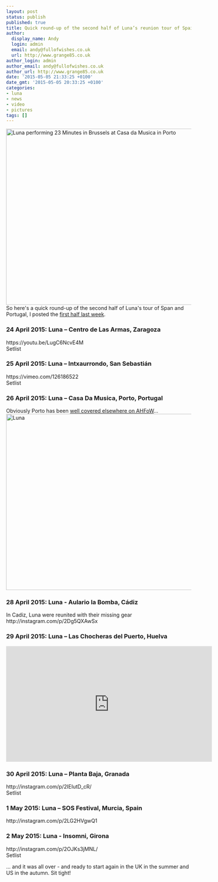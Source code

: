 ```yaml
---
layout: post
status: publish
published: true
title: Quick round-up of the second half of Luna’s reunion tour of Spain and Portugal
author:
  display_name: Andy
  login: admin
  email: andy@fullofwishes.co.uk
  url: http://www.grange85.co.uk
author_login: admin
author_email: andy@fullofwishes.co.uk
author_url: http://www.grange85.co.uk
date: '2015-05-05 21:33:25 +0100'
date_gmt: '2015-05-05 20:33:25 +0100'
categories:
- luna
- news
- video
- pictures
tags: []
---
```

<p><a href="https://www.flickr.com/photos/moley75/16659228904" title="Luna performing 23 Minutes in Brussels at Casa da Musica in Porto by Hazel Simpson, on Flickr"><img class="aligncenter" src="https://farm9.staticflickr.com/8769/16659228904_e4d0a61ff5_z.jpg" width="640" height="480" alt="Luna performing 23 Minutes in Brussels at Casa da Musica in Porto"></a><br />
So here's a quick round-up of the second half of Luna's tour of Span and Portugal, I posted the <a href="/2015/04/quick-round-up-of-the-first-half-of-lunas-reunion-tour-of-spain/" title="Quick round-up of the first half of Luna’s reunion tour of Spain">first half last week</a>.</p>
<h3>24 April 2015: Luna – Centro de Las Armas, Zaragoza</h3>
<p>https://youtu.be/LugC6NcvE4M<br />
Setlist</p>
<h3>25 April 2015: Luna – Intxaurrondo, San Sebastián</h3>
<p>https://vimeo.com/126186522<br />
Setlist</p>
<h3>26 April 2015: Luna – Casa Da Musica, Porto, Portugal</h3>
<p>Obviously Porto has been <a href="/2015/04/luna-at-casa-da-musica-in-porto/" title="Luna at Casa da Música in Porto">well covered elsewhere on AHFoW</a>...<br />
<a href="https://www.flickr.com/photos/grange85/17127591408" title="Luna by Andy Aldridge, on Flickr"><img src="https://farm8.staticflickr.com/7795/17127591408_9b31fdc6d7_z.jpg" class="aligncenter" width="640" height="480" alt="Luna"></a></p>
<h3>28 April 2015: Luna - Aulario la Bomba, Cádiz</h3>
<p>In Cadiz, Luna were reunited with their missing gear<br />
http://instagram.com/p/2Dg5QXAwSx</p>
<h3>29 April 2015: Luna – Las Chocheras del Puerto, Huelva</h3>
<iframe width="560" height="315" src="https://www.youtube.com/embed/3LSvrQIgESk" frameborder="0" allowfullscreen></iframe>
<h3>30 April 2015: Luna – Planta Baja, Granada</h3>
<p>http://instagram.com/p/2IEIutD_cR/<br />
Setlist</p>
<h3>1 May 2015: Luna – SOS Festival, Murcia, Spain</h3>
<p>http://instagram.com/p/2LG2HVgwQ1</p>
<h3>2 May 2015: Luna - Insomni, Girona</h3>
<p>http://instagram.com/p/2OJKs3jMNL/<br />
Setlist</p>
<p>... and it was all over - and ready to start again in the UK in the summer and US in the autumn. Sit tight!</p>
